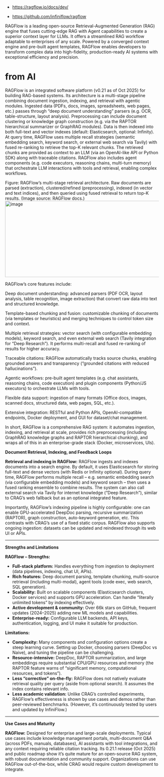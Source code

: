 
- https://ragflow.io/docs/dev/

- https://github.com/infiniflow/ragflow

RAGFlow is a leading open-source Retrieval-Augmented Generation (RAG) engine that fuses cutting-edge RAG with Agent capabilities to create a superior context layer for LLMs. It offers a streamlined RAG workflow adaptable to enterprises of any scale. Powered by a converged context engine and pre-built agent templates, RAGFlow enables developers to transform complex data into high-fidelity, production-ready AI systems with exceptional efficiency and precision.

# from AI
RAGFlow is an integrated software platform (v0.21 as of Oct 2025) for building RAG-based systems. Its architecture is a multi-stage pipeline combining document ingestion, indexing, and retrieval with agentic modules. Ingested data (PDFs, docs, images, spreadsheets, web pages, etc.) passes through “deep document understanding” parsers (e.g. OCR, table-structure, layout analysis). Preprocessing can include document clustering or knowledge graph construction (e.g. via the RAPTOR hierarchical summarizer or GraphRAG modules). Data is then indexed into both full-text and vector indexes (default: Elasticsearch, optional: Infinity). At query time, RAGFlow uses multiple recall strategies (semantic embedding search, keyword search, or external web search via Tavily) with fused re-ranking to retrieve the top-K relevant chunks. The retrieved chunks are provided as context to an LLM (via an OpenAI-like API or Python SDK) along with traceable citations. RAGFlow also includes agent components (e.g. code executors, reasoning chains, multi-turn memory) that orchestrate LLM interactions with tools and retrieval, enabling complex workflows.

Figure: RAGFlow’s multi-stage retrieval architecture. Raw documents are parsed (extraction), clustered/refined (preprocessing), indexed (in vector and text indices), and then queried using fused retrieval to return top-K results. (Image source: RAGFlow docs.)
<img width="1000" height="250" alt="image" src="https://github.com/user-attachments/assets/8cab9e33-551f-4bb8-bec9-e13f5a1553e9" />


RAGFlow’s core features include:

Deep document understanding: advanced parsers (PDF OCR, layout analysis, table recognition, image extraction) that convert raw data into text and structured knowledge.

Template-based chunking and fusion: customizable chunking of documents (via templates or heuristics) and merging techniques to control token size and context.

Multiple retrieval strategies: vector search (with configurable embedding models), keyword search, and even external web search (Tavily integration for “Deep Research”). It performs multi-recall and fused re-ranking of results for higher accuracy.

Traceable citations: RAGFlow automatically tracks source chunks, enabling grounded answers and transparency (“grounded citations with reduced hallucinations”).

Agentic workflows: pre-built agent templates (e.g. chat assistants, reasoning chains, code execution) and plugin components (Python/JS executors) to orchestrate LLMs with tools.

Flexible data support: ingestion of many formats (Office docs, images, scanned docs, structured data, web pages, SQL, etc.).

Extensive integration: RESTful and Python APIs, OpenAI-compatible endpoints, Docker deployment, and GUI for dataset/chat management.

In short, RAGFlow is a comprehensive RAG system: it automates ingestion, indexing, and retrieval at scale, provides rich preprocessing (including GraphRAG knowledge graphs and RAPTOR hierarchical chunking), and wraps all of this in an enterprise-grade stack (Docker, microservices, UIs).

**Document Retrieval, Indexing, and Feedback Loops**

**Retrieval and indexing in RAGFlow:** RAGFlow ingests and indexes documents into a search engine. By default, it uses Elasticsearch for storing full-text and dense vectors (with Redis or Infinity optional). During query time, RAGFlow performs multiple recall – e.g. semantic embedding search (via configurable embedding models) and keyword search – then uses a fused ranking ensemble to combine results. The system can also call external search via Tavily for internet knowledge (“Deep Research”), similar to CRAG’s web fallback but as an optional integrated feature.

Importantly, RAGFlow’s indexing pipeline is highly configurable: one can enable GPU-accelerated DeepDoc parsing, recursive summarization (RAPTOR), graph construction, auto-keyword generation, etc. This contrasts with CRAG’s use of a fixed static corpus. RAGFlow also supports ongoing ingestion: datasets can be updated and reindexed through its web UI or APIs.

---

**Strengths and Limitations**

**RAGFlow – Strengths:**

* **Full-stack platform:** Handles everything from ingestion to deployment (data pipelines, indexing, chat UI, APIs).
* **Rich features:** Deep document parsing, template chunking, multi-source retrieval (including multi-modal), agent tools (code exec, web search, SQL generation).
* **Scalability:** Built on scalable components (Elasticsearch clusters, Docker services) and supports GPU acceleration. Can handle “literally unlimited tokens” by indexing effectively.
* **Active development & community:** Over 66k stars on GitHub, frequent updates (2024–2025) adding new ML models and capabilities.
* **Enterprise-ready:** Configurable LLM backends, API keys, authentication, logging, and UI make it suitable for production.

**Limitations:**

* **Complexity:** Many components and configuration options create a steep learning curve. Setting up Docker, choosing parsers (DeepDoc vs Naive), and tuning the pipeline can be challenging.
* **Resource-intensive:** DeepDoc, RAPTOR summarization, and large embeddings require substantial CPU/GPU resources and memory (the RAPTOR feature warns of “significant memory, computational resources, and tokens”).
* **Less “corrective” on-the-fly:** RAGFlow does not natively evaluate retrieval quality per query (aside from optional search). It assumes the index contains relevant info.
* **Less academic validation:** Unlike CRAG’s controlled experiments, RAGFlow’s effectiveness is shown by use cases and demos rather than peer-reviewed benchmarks. (However, it’s continuously tested by users and updated by InfiniFlow.)

---

**Use Cases and Maturity**

**RAGFlow:** Designed for enterprise and large-scale deployments. Typical use cases include knowledge management portals, multi-document Q&A (across PDFs, manuals, databases), AI assistants with tool integrations, and any context requiring reliable citation tracking. Its 0.21.1 release (Oct 2025) and public roadmap show it’s quite mature for an open-source RAG system, with robust documentation and community support. Organizations can use RAGFlow out-of-the-box, while CRAG would require custom development to integrate.
